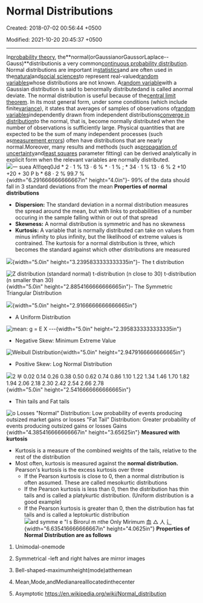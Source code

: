 # Normal Distributions

Created: 2018-07-02 00:56:44 +0500

Modified: 2021-10-20 20:45:37 +0500

---

In[probability theory](https://en.wikipedia.org/wiki/Probability_theory), the**normal(orGaussianorGaussorLaplace--Gauss)**distributionis a very common[continuous probability distribution](https://en.wikipedia.org/wiki/Continuous_probability_distribution). Normal distributions are important in[statistics](https://en.wikipedia.org/wiki/Statistics)and are often used in the[natural](https://en.wikipedia.org/wiki/Natural_science)and[social sciences](https://en.wikipedia.org/wiki/Social_science)to represent real-valued[random variables](https://en.wikipedia.org/wiki/Random_variable)whose distributions are not known. A[random variable](https://en.wikipedia.org/wiki/Random_variable)with a Gaussian distribution is said to benormally distributedand is called anormal deviate.
The normal distribution is useful because of the[central limit theorem](https://en.wikipedia.org/wiki/Central_limit_theorem). In its most general form, under some conditions (which include finite[variance](https://en.wikipedia.org/wiki/Variance)), it states that averages of samples of observations of[random variables](https://en.wikipedia.org/wiki/Random_variables)independently drawn from independent distributions[converge in distribution](https://en.wikipedia.org/wiki/Convergence_in_distribution)to the normal, that is, become normally distributed when the number of observations is sufficiently large. Physical quantities that are expected to be the sum of many independent processes (such as[measurement errors](https://en.wikipedia.org/wiki/Measurement_error)) often have distributions that are nearly normal.Moreover, many results and methods (such as[propagation of uncertainty](https://en.wikipedia.org/wiki/Propagation_of_uncertainty)and[least squares](https://en.wikipedia.org/wiki/Least_squares) parameter fitting) can be derived analytically in explicit form when the relevant variables are normally distributed.
![一 suea A!l!qeq0Jd * 2 · 1 % 13 · 6 % * · 1 % ; * 34 · 1 % 13 · 6 % 2 +10 +20 + 30 P b * 68 · 2 % 99.7 % ](media/Normal-Distributions-image1.jpeg){width="6.291666666666667in" height="4.0in"}-   99% of the data should fall in 3 standard deviations from the mean
**Properties of normal distributions**
-   **Dispersion:** The standard deviation in a normal distribution measures the spread around the mean, but with links to probabilities of a number occuring in the sample falling within or out of that spread
-   **Skewness:** A normal distribution is symmetric and has no skewness
-   **Kurtosis:** A variable that is normally distributed can take on values from minus infinity to plus infinity, but the likelihood of extreme values is contrained. The kurtosis for a normal distribution is three, which becomes the standard against which other distributions are measured

![](media/Normal-Distributions-image2.jpeg){width="5.0in" height="3.2395833333333335in"}-   The t distribution

![Z distribution (standard normal) t-distribution (n close to 30) t-distribution (n smaller than 30) ](media/Normal-Distributions-image3.jpg){width="5.0in" height="2.8854166666666665in"}-   The Symmetric Triangular Distribution

![](media/Normal-Distributions-image4.jpg){width="5.0in" height="2.9166666666666665in"}
-   A Uniform Distribution

![mean: g = E X --- ](media/Normal-Distributions-image5.jpg){width="5.0in" height="2.3958333333333335in"}
-   Negative Skew: Minimum Extreme Value

![Weibull Distribution ](media/Normal-Distributions-image6.jpeg){width="5.0in" height="2.9479166666666665in"}
-   Positive Skew: Log Normal Distribution

![2 부 0.02 0.14 0.26 0.38 0.50 0.62 0.74 0.86 1.10 1.22 1.34 1.46 1.70 1.82 1.94 2.06 2.18 2.30 2.42 2.54 2.66 2.78 ](media/Normal-Distributions-image7.jpeg){width="5.0in" height="2.5416666666666665in"}
-   Thin tails and Fat tails

![o Losses "Normal" Distribution: Low probability of events producing outsized market gains or losses "Fat Tail" Distribution: Greater probability of events producing outsized gains or losses Gains ](media/Normal-Distributions-image8.jpeg){width="4.385416666666667in" height="3.65625in"}
**Measured with kurtosis**
-   Kurtosis is a measure of the combined weights of the tails, relative to the rest of the distribution
-   Most often, kurtosis is measured against the **normal distribution.** Pearson's kurtosis is the excess kurtosis over three
    -   If the Pearson kurtosis is close to 0, then a normal distribution is often assumed. These are called mesokurtic distributions
    -   If the Pearson kurtosis is less than 0, then the distribution has thin tails and is called a platykurtic distribution. (Uniform distribution is a good example)
    -   If the Pearson kurtosis is greater than 0, then the distribution has fat tails and is called a leptokurtic distribution
![ard symme e "l s Birorul m nthe Only Mirimum 血 △ 人 辶 ](media/Normal-Distributions-image9.jpeg){width="6.635416666666667in" height="4.0625in"}
**Properties of Normal Distribution are as follows**

1.  Unimodal-onemode

2.  Symmetrical -left and right halves are mirror images

3.  Bell-shaped-maximumheight(mode)atthemean

4.  Mean,Mode,andMedianarealllocatedinthecenter

5.  Asymptotic
<https://en.wikipedia.org/wiki/Normal_distribution>
